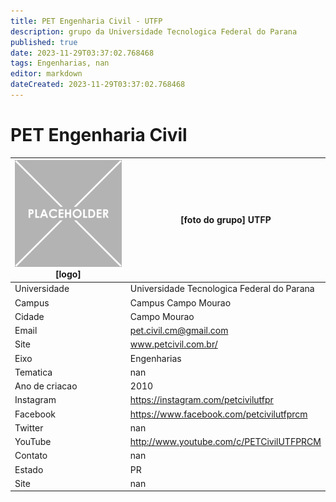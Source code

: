 ```yaml
---
title: PET Engenharia Civil - UTFP
description: grupo da Universidade Tecnologica Federal do Parana
published: true
date: 2023-11-29T03:37:02.768468
tags: Engenharias, nan
editor: markdown
dateCreated: 2023-11-29T03:37:02.768468
---
```


# PET Engenharia Civil


| ![placeholder.png](/placeholder.png) [logo] | [foto do grupo] UTFP         |
| ------------------------------------------- | ------------------------------------------------- |
| Universidade                                | Universidade Tecnologica Federal do Parana      |
| Campus                                      | Campus Campo Mourao            |
| Cidade                                      | Campo Mourao             |
| Email                                       | pet.civil.cm@gmail.com             |
| Site                                        | www.petcivil.com.br/              |
| Eixo                                        | Engenharias              |
| Tematica                                    | nan          |
| Ano de criacao                              | 2010        |
| Instagram                                   | https://instagram.com/petcivilutfpr         |
| Facebook                                    | https://www.facebook.com/petcivilutfprcm          |
| Twitter                                     | nan           |
| YouTube                                     | http://www.youtube.com/c/PETCivilUTFPRCM           |
| Contato                                     | nan         |
| Estado                                      |  PR            |
| Site                                        | nan |
